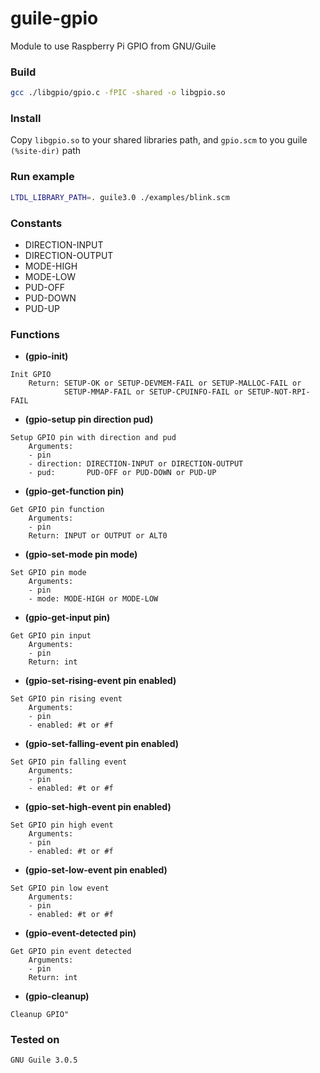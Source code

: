 # guile-gpio
Module to use Raspberry Pi GPIO from GNU/Guile

### Build
```sh
gcc ./libgpio/gpio.c -fPIC -shared -o libgpio.so
```

### Install
Copy `libgpio.so` to your shared libraries path, and `gpio.scm` to you guile `(%site-dir)` path

### Run example
```sh
LTDL_LIBRARY_PATH=. guile3.0 ./examples/blink.scm
```

### Constants
- DIRECTION-INPUT
- DIRECTION-OUTPUT
- MODE-HIGH
- MODE-LOW
- PUD-OFF
- PUD-DOWN
- PUD-UP

### Functions
- **(gpio-init)**
```
Init GPIO
    Return: SETUP-OK or SETUP-DEVMEM-FAIL or SETUP-MALLOC-FAIL or
            SETUP-MMAP-FAIL or SETUP-CPUINFO-FAIL or SETUP-NOT-RPI-FAIL
```
- **(gpio-setup pin direction pud)**
```
Setup GPIO pin with direction and pud
    Arguments:
    - pin
    - direction: DIRECTION-INPUT or DIRECTION-OUTPUT
    - pud:       PUD-OFF or PUD-DOWN or PUD-UP
```

- **(gpio-get-function pin)**
```
Get GPIO pin function
    Arguments:
    - pin
    Return: INPUT or OUTPUT or ALT0
```

- **(gpio-set-mode pin mode)**
```
Set GPIO pin mode
    Arguments:
    - pin
    - mode: MODE-HIGH or MODE-LOW
```

- **(gpio-get-input pin)**
```
Get GPIO pin input
    Arguments:
    - pin
    Return: int
```

- **(gpio-set-rising-event pin enabled)**
```
Set GPIO pin rising event
    Arguments:
    - pin
    - enabled: #t or #f
```

- **(gpio-set-falling-event pin enabled)**
```
Set GPIO pin falling event
    Arguments:
    - pin
    - enabled: #t or #f 
```

- **(gpio-set-high-event pin enabled)**
```
Set GPIO pin high event
    Arguments:
    - pin
    - enabled: #t or #f
```

- **(gpio-set-low-event pin enabled)**
```
Set GPIO pin low event
    Arguments:
    - pin
    - enabled: #t or #f
```

- **(gpio-event-detected pin)**
```
Get GPIO pin event detected
    Arguments:
    - pin
    Return: int
```

- **(gpio-cleanup)**
```
Cleanup GPIO"
```

### Tested on
```
GNU Guile 3.0.5
```
